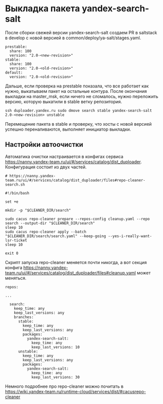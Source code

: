 # Выкладка пакета yandex-search-salt
После сборки свежей версии yandex-search-salt создаем PR в saltstack в develop с новой версией в common/deploy/ya-salt/stages.yaml.

    prestable:
      share: 100
      version: "2.0-<new-revision>"
    stable:
      share: 100
      version: "2.0-<old-revision>"
    default:
      version: "2.0-<old-revision>"

Дальше, если проверка на prestable  показала, что все работает как нужно, выкатываем пакет на остальные контура.
После окончания выкладки на master_msk, если ничего не сломалось, нужно переложить версию, которую выкатили в stable ветку репозитория.

    ssh duploader.yandex.ru sudo dmove search stable yandex-search-salt 2.0-<new-revision> unstable

Перемещение пакета в stable и проверку, что хосты с новой версией успешно переналиваются, выполняет инициатор выкладки.


## Настройки автоочистки
Автоматика очистки настраивается в конфигах сервиса https://nanny.yandex-team.ru/ui/#/services/catalog/dist_duploader.
Конфигурация состоит из двух частей.

    # https://nanny.yandex-team.ru/ui/#/services/catalog/dist_duploader/files#repo-cleaner-search.sh
    
    #!/bin/bash

    set +e
    
    mkdir -p "$CLEANER_DIR/search"
    
    sudo cacus repo-cleaner prepare --repos-config cleanup.yaml --repo search --output-dir "$CLEANER_DIR/search"
    sleep 10
    sudo cacus repo-cleaner apply --batch "$CLEANER_DIR/search/search.yaml" --keep-going --yes-i-really-want-lsr-ticket
    sleep 10
    
    exit 0

Скрипт запуска repo-cleaner меняется почти никогда, а вот секция конфига https://nanny.yandex-team.ru/ui/#/services/catalog/dist_duploader/files#cleanup.yaml может меняться.

    repos:
    
    ...
    
      search:
        keep_time: any
        keep_last_versions: any
        branches:
          stable:
            keep_time: any
            keep_last_versions: any
            packages:
              yandex-search-salt:
                keep_time: any
                keep_last_versions: 10
          unstable:
            keep_time: any
            keep_last_versions: any
            packages:
              yandex-search-salt:
                keep_time: any
                keep_last_versions: 30

Немного подробнее про repo-cleaner можно почитать в https://wiki.yandex-team.ru/runtime-cloud/services/dist/#cacusrepo-cleaner
